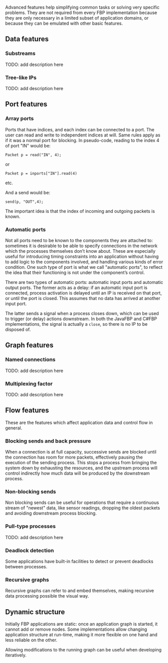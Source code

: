 Advanced features help simplifying common tasks or solving very specific problems. They are not required from every FBP implementation because they are only necessary in a limited subset of application domains, or because they can be emulated with other basic features.

## Data features

### Substreams

TODO: add description here

### Tree-like IPs

TODO: add description here

## Port features

### Array ports

Ports that have indices, and each index can be connected to a port. The user can read and write to independent indices at will. Same rules apply as if it was a normal port for blocking.
In pseudo-code, reading to the index 4 of port "IN" would be:

`Packet p = read("IN", 4);`

or

`Packet p = inports["IN"].read(4)`

etc.

And a send would be:

`send(p, "OUT",4);`

The important idea is that the index of incoming and outgoing packets is known.

### Automatic ports

Not all ports need to be known to the components they are attached to: sometimes it is desirable to be able to specify connections in the network which the processes themselves don’t know about. These are especially useful for introducing timing constraints into an application without having to add logic to the components involved, and handling various kinds of error condition. One such type of port is what we call "automatic ports", to reflect the idea that their functioning is not under the component’s control.

There are two types of automatic ports: automatic input ports and automatic output ports.  The former acts as a delay: if an automatic input port is connected, process activation is delayed until an IP is received on that port, or until the port is closed. This assumes that no data has arrived at another input port.

The latter sends a signal when a process closes down, which can be used to trigger (or delay) actions downstream.  In both the JavaFBP and C#FBP implementations, the signal is actually a `close`, so there is no IP to be disposed of.

## Graph features

### Named connections

TODO: add description here

### Multiplexing factor

TODO: add description here

## Flow features

These are the features which affect application data and control flow in general.

### Blocking sends and back pressure

When a connection is at full capacity, successive sends are blocked until the connection has room for more packets, effectively pausing the execution of the sending process. This stops a process from bringing the system down by exhausting the resources, and the upstream process will control indirectly how much data will be produced by the downstream process.


### Non-blocking sends

Non blocking sends can be useful for operations that require a continuous stream of "newest" data, like sensor readings, dropping the oldest packets and avoiding downstream process blocking.

### Pull-type processes

TODO: add description here

### Deadlock detection

Some applications have built-in facilities to detect or prevent deadlocks between processes.

### Recursive graphs

Recursive graphs can refer to and embed themselves, making recursive data processing possible the visual way.

## Dynamic structure

Initially FBP applications are static: once an application graph is started, it cannot add or remove nodes. Some implementations allow changing application structure at run-time, making it more flexible on one hand and less reliable on the other.

Allowing modifications to the running graph can be useful when developing iteratively.
